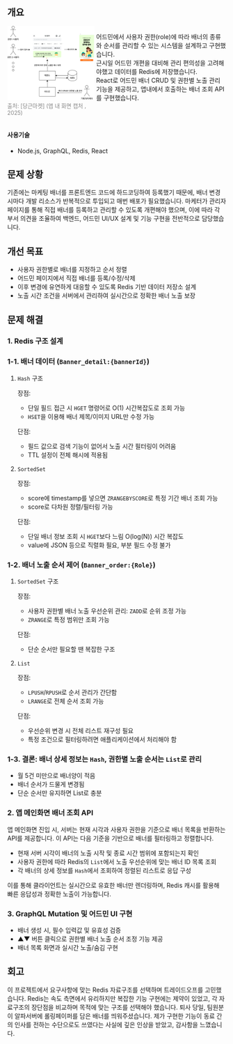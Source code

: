 ## 개요

<div style="display: flex; align-items: flex-start; gap: 5px;">
  <div style="flex: 2;">
    <img src="image/role-based-banner/banner_flow.png" alt="배너 예시" width="250" >
    <p style="font-size: 0.9em; color: #888; margin-top: 0;"> 출처: [당근마켓] (앱 내 화면 캡처 , 2025)</p>
  </div>
  <div style="flex: 3;">
    <p style="text-align: left;">
      어드민에서 사용자 권한(role)에 따라 배너의 종류와 순서를 관리할 수 있는 시스템을 설계하고 구현했습니다.<br>
      근시일 어드민 개편을 대비해 관리 편의성을 고려해야했고 데이터를 Redis에 저장했습니다.
      <br>
      React로 어드민 배너 CRUD 및 권한별 노출 관리 기능을 제공하고, 앱내에서 호출하는 배너 조회 API를 구현했습니다.
    </p>
  </div>
</div>

#### 사용기술

- Node.js, GraphQL, Redis, React

## 문제 상황

기존에는 마케팅 배너를 프론트엔드 코드에 하드코딩하여 등록했기 때문에, 배너 변경 시마다 개발 리소스가 반복적으로 투입되고 매번 배포가 필요했습니다. 마케터가 관리자 페이지를 통해 직접 배너를 등록하고 관리할 수 있도록 개편해야 했으며, 이에 따라 각 부서 의견을 조율하여 백엔드, 어드민 UI/UX 설계 및 기능 구현을 전반적으로 담당했습니다.

## 개선 목표

- 사용자 권한별로 배너를 지정하고 순서 정렬
- 어드민 페이지에서 직접 배너를 등록/수정/삭제
- 이후 변경에 유연하게 대응할 수 있도록 Redis 기반 데이터 저장소 설계
- 노출 시간 조건을 서버에서 관리하여 실시간으로 정확한 배너 노출 보장

## 문제 해결

### 1. Redis 구조 설계

### 1-1. 배너 데이터 (`Banner_detail:{bannerId}`)

1. `Hash` 구조

   장점:

   - 단일 필드 접근 시 `HGET` 명령어로 O(1) 시간복잡도로 조회 가능
   - `HSET`을 이용해 배너 제목/이미지 URL만 수정 가능

   단점:

   - 필드 값으로 검색 기능이 없어서 노출 시간 필터링이 어려움
   - TTL 설정이 전체 해시에 적용됨
2. `SortedSet`

   장점:

   - score에 timestamp를 넣으면 `ZRANGEBYSCORE`로 특정 기간 배너 조회 가능
   - score로 다차원 정렬/필터링 가능

   단점:

   - 단일 배너 정보 조회 시 `HGET`보다 느림 O(log(N)) 시간 복잡도
   - value에 JSON 등으로 직렬화 필요, 부분 필드 수정 불가

### 1-2. 배너 노출 순서 제어 (`Banner_order:{Role}`)

1. `SortedSet` 구조

   장점:

   - 사용자 권한별 배너 노출 우선순위 관리: `ZADD`로 순위 조정 가능
   - `ZRANGE`로 특정 범위만 조회 가능

   단점:

   - 단순 순서만 필요할 땐 복잡한 구조
2. `List`

   장점:

   - `LPUSH`/`RPUSH`로 순서 관리가 간단함
   - `LRANGE`로 전체 순서 조회 가능

   단점:

   - 우선순위 변경 시 전체 리스트 재구성 필요
   - 특정 조건으로 필터링하려면 애플리케이션에서 처리해야 함

### 1-3. 결론: 배너 상세 정보는 `Hash`, 권한별 노출 순서는 `List`로 관리

- 월 5건 미만으로 배너양이 적음
- 배너 순서가 드물게 변경됨
- 단순 순서만 유지하면 List로 충분

### 2. 앱 메인화면 배너 조회 API

앱 메인화면 진입 시, 서버는 현재 시각과 사용자 권한을 기준으로 배너 목록을 반환하는 API를 제공합니다. 이 API는 다음 기준을 기반으로 배너를 필터링하고 정렬합니다.

- 현재 서버 시각이 배너의 노출 시작 및 종료 시간 범위에 포함되는지 확인
- 사용자 권한에 따라 Redis의 `List`에서 노출 우선순위에 맞는 배너 ID 목록 조회
- 각 배너의 상세 정보를 `Hash`에서 조회하여 정렬된 리스트로 응답 구성

이를 통해 클라이언트는 실시간으로 유효한 배너만 렌더링하며, Redis 캐시를 활용해 빠른 응답성과 정확한 노출이 가능합니다.

### 3. GraphQL Mutation 및 어드민 UI 구현

- 배너 생성 시, 필수 입력값 및 유효성 검증
- ▲▼ 버튼 클릭으로 권한별 배너 노출 순서 조정 기능 제공
- 배너 목록 화면과 실시간 노출/숨김 구현

## 회고

이 프로젝트에서 요구사항에 맞는 Redis 자료구조를 선택하며 트레이드오프를 고민했습니다. Redis는 속도 측면에서 유리하지만 복잡한 기능 구현에는 제약이 있었고, 각 자료구조의 장단점을 비교하며 목적에 맞는 구조를 선택해야 했습니다.
퇴사 당일, 팀원분이 알파서버에 롤링페이퍼를 담은 배너를 띄워주셨습니다. 제가 구현한 기능이 동료 간의 인사를 전하는 수단으로도 쓰였다는 사실에 깊은 인상을 받았고, 감사함을 느꼈습니다.
